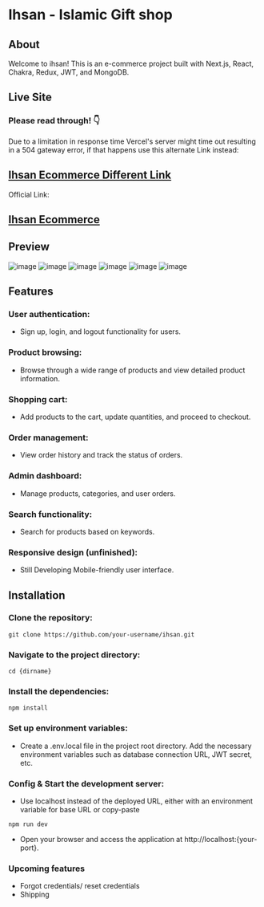 # Ihsan - Islamic Gift shop

## About

Welcome to ihsan! This is an e-commerce project built with Next.js, React, Chakra, Redux, JWT, and MongoDB.

## Live Site

### Please read through! 👇

Due to a limitation in response time Vercel's server might time out resulting in a 504 gateway error, if that happens use this alternate Link instead:

<h2><a title="go to site" href="https://ihsan-ecommerce-git-main-hongducanhnguyen.vercel.app/">Ihsan Ecommerce Different Link</a></h2>

Official Link:

<h2><a title="go to site" href="https://ihsan-ecommerce.vercel.app/">Ihsan Ecommerce</a></h2>

## Preview

![image](https://github.com/HongDucAnhNguyen/Ihsan-ecommerce/assets/96758088/185b21ea-eebd-4fda-b836-ddc4d17f6421)
![image](https://github.com/HongDucAnhNguyen/Ihsan-ecommerce/assets/96758088/eb4e1570-986b-4269-906f-5b19394bdeed)
![image](https://github.com/HongDucAnhNguyen/Ihsan-ecommerce/assets/96758088/c3ff6ed6-7d1c-426f-9389-8fbbae3d75d8)
![image](https://github.com/HongDucAnhNguyen/Ihsan-ecommerce/assets/96758088/2a011c64-9b43-4cf4-88bd-c9db31403232)
![image](https://github.com/HongDucAnhNguyen/Ihsan-ecommerce/assets/96758088/00254b7c-6b5b-4b1b-9de2-c512dd70ba15)
![image](https://github.com/HongDucAnhNguyen/Ihsan-ecommerce/assets/96758088/be29c57b-cb2f-4ccc-83e3-0fe793879e0b)

## Features

### User authentication:

- Sign up, login, and logout functionality for users.

### Product browsing:

- Browse through a wide range of products and view detailed product information.

### Shopping cart:

- Add products to the cart, update quantities, and proceed to checkout.

### Order management:

- View order history and track the status of orders.

### Admin dashboard:

- Manage products, categories, and user orders.

### Search functionality:

- Search for products based on keywords.

### Responsive design (unfinished):

- Still Developing Mobile-friendly user interface.

## Installation

### Clone the repository:

`git clone https://github.com/your-username/ihsan.git`

### Navigate to the project directory:

`cd {dirname}`

### Install the dependencies:

`npm install`

### Set up environment variables:

- Create a .env.local file in the project root directory.
  Add the necessary environment variables such as database connection URL, JWT secret, etc.

### Config & Start the development server:

- Use localhost instead of the deployed URL, either with an environment variable for base URL or copy-paste

`npm run dev`

- Open your browser and access the application at http://localhost:{your-port}.

### Upcoming features

- Forgot credentials/ reset credentials
- Shipping
